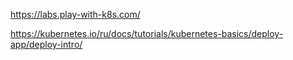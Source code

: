 https://labs.play-with-k8s.com/

https://kubernetes.io/ru/docs/tutorials/kubernetes-basics/deploy-app/deploy-intro/

